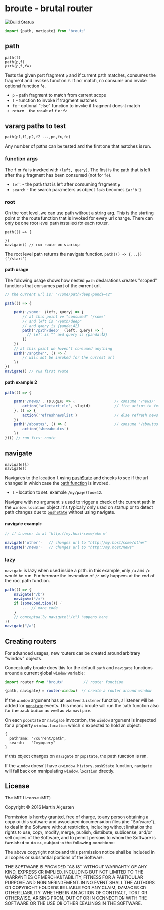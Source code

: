# broute - brutal router

[![Build Status](https://travis-ci.org/algesten/broute.svg?branch=master)](https://travis-ci.org/algesten/broute)

```javascript
import {path, navigate} from 'broute'
```

## path

`path(f)`  
`path(p,f)`  
`path(p,f,fe)`

Tests the given part fragment `p` and if current path matches,
consumes the fragment and invokes function `f`. If not match, no
consume and invoke optional function `fe`.

* `p` - path fragment to match from current scope
* `f` - function to invoke if fragment matches
* `fe` - optional "else" function to invoke if fragment doesnt match
* return - the result of `f` or `fe`

## vararg paths to test

`path(p1,f1,p2,f2,...,pn,fn,fe)`

Any number of paths can be tested and the first one that matches is run.

### function args

The `f` or `fe` is invoked with `(left, query)`. The first is the path
that is left after the `p` fragment has been consumed (not for `fe`).

* `left` - the path that is left after consuming fragment `p`
* `search` - the search parameters as object `?a=b` becomes `{a:'b'}`

### root 

On the root level, we can use path without a string arg. This is the
starting point of the route function that is invoked for every url
change. There can only be one root level path installed for each router.

```
path(() => {

})
navigate() // run route on startup
```

The root level path returns the navigate function. `path(() => {...})('/start')`

#### path usage

The following usage shows how nested `path` declarations creates
"scoped" functions that consumes part of the current url.

```javascript
// the current url is: "/some/path/deep?panda=42"

path(() => {

    path('/some', (left, query) => {
        // at this point we "consumed" '/some'
        // and left is "/path/deep"
        // and query is {panda:42}
        path('/path/deep', (left, query) => {
          // left is "" and query is {panda:42}
        })
    })
    // at this point we haven't consumed anything
    path('/another', () => {
        // will not be invoked for the current url
    })
})
navigate() // run first route
```

#### path example 2

```javascript
path(() => {

    path('/news/', (slugId) => {                  // consume '/news/'
        action('selectarticle', slugid)           // fire action to fetch article
    }, () => {
        action('refreshnewslist')                 // else refresh news list
    })
    path('/aboutus', () => {                      // consume '/aboutus'
        action('showaboutus')
    })
})() // run first route
```

## navigate

`navigate(l)`  
`navigate()`

Navigates to the location `l` using [pushState][push] and checks to
see if the url changed in which case the [path function](#path) is
invoked. 

* `l` - location to set. example `/my/page?foo=42`.

Navigate with no argument is used to trigger a check of the current
path in the `window.location` object. It's typically only used on
startup or to detect path changes due to [`pushState`][push] without
using navigate.

#### navigate example

```javascript
// if browser is at "http://my.host/some/where"

navigate('other')   // changes url to "http://my.host/some/other"
navigate('/news')   // changes url to "http://my.host/news"
```

### lazy

`navigate` is lazy when used inside a path. in this example, only `/a`
and `/c` would be run. Furthermore the invocation of `/c` only happens
at the end of the root path function.

```javascript
path(() => {
    navigate("/b")
    navigate("/c")
    if (someCondition()) {
        ... // more code
    }
    // conceptually navigate("/c") happens here
})  
navigate("/a")
```

## Creating routers

For advanced usages, new routers can be created around arbitrary
"window" objects.

Conceptually broute does this for the default `path` and `navigate`
functions around a current global `window` variable:

```javascript
import router from 'broute'         // router function

{path, navigate} = router(window)  // create a router around window
```

If the `window` argument has an `addEventListener` function, a
listener will be added for [`popstate`][popstate] events. This means
broute will run the path function also for the back button as well as
via `navigate`.

On each `popstate` or `navigate` invocation, the `window` argument
is inspected for a property `window.location` which is expected to
hold an object:

```
{
  pathname: "/current/path", 
  search:   "?my=query"
}
```

If this object changes on `navigate` or `popstate`, the path function
is run.

If the `window` doesn't have a `window.history.pushState` function, `navigate`
will fall back on manipulating `window.location` directly.


License
-------

The MIT License (MIT)

Copyright © 2016 Martin Algesten

Permission is hereby granted, free of charge, to any person obtaining
a copy of this software and associated documentation files (the
"Software"), to deal in the Software without restriction, including
without limitation the rights to use, copy, modify, merge, publish,
distribute, sublicense, and/or sell copies of the Software, and to
permit persons to whom the Software is furnished to do so, subject to
the following conditions:

The above copyright notice and this permission notice shall be
included in all copies or substantial portions of the Software.

THE SOFTWARE IS PROVIDED "AS IS", WITHOUT WARRANTY OF ANY KIND,
EXPRESS OR IMPLIED, INCLUDING BUT NOT LIMITED TO THE WARRANTIES OF
MERCHANTABILITY, FITNESS FOR A PARTICULAR PURPOSE AND
NONINFRINGEMENT. IN NO EVENT SHALL THE AUTHORS OR COPYRIGHT HOLDERS BE
LIABLE FOR ANY CLAIM, DAMAGES OR OTHER LIABILITY, WHETHER IN AN ACTION
OF CONTRACT, TORT OR OTHERWISE, ARISING FROM, OUT OF OR IN CONNECTION
WITH THE SOFTWARE OR THE USE OR OTHER DEALINGS IN THE SOFTWARE.

[push]: https://developer.mozilla.org/en-US/docs/Web/Guide/API/DOM/Manipulating_the_browser_history#The_pushState()_method
[popstate]: https://developer.mozilla.org/en-US/docs/Web/Events/popstate
